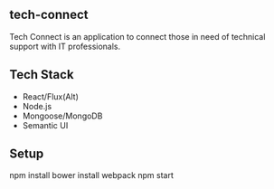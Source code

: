 ## tech-connect

Tech Connect is an application to connect those in need of technical support with IT professionals.

## Tech Stack

* React/Flux(Alt)
* Node.js
* Mongoose/MongoDB
* Semantic UI

## Setup

  npm install
  bower install
  webpack
  npm start
